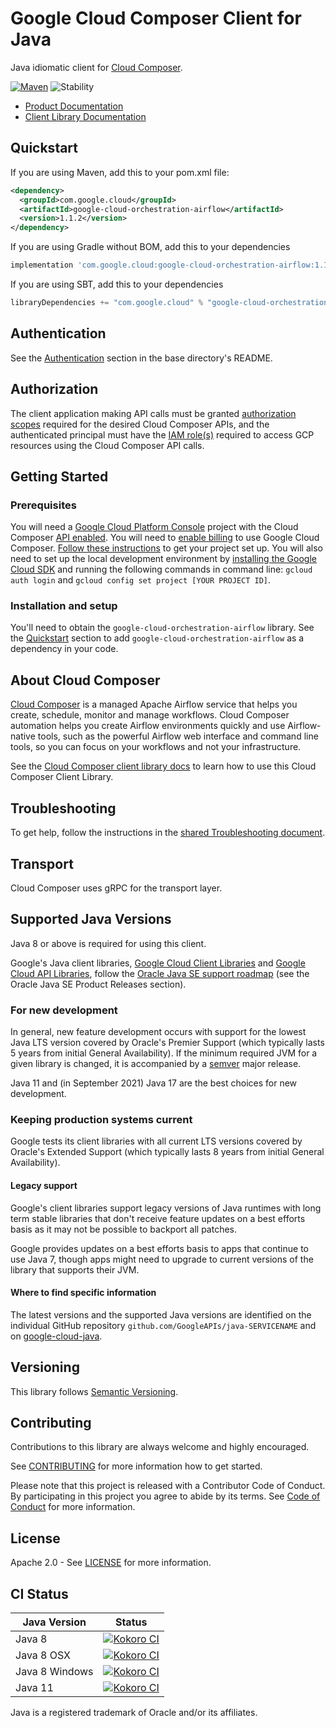 # Google Cloud Composer Client for Java

Java idiomatic client for [Cloud Composer][product-docs].

[![Maven][maven-version-image]][maven-version-link]
![Stability][stability-image]

- [Product Documentation][product-docs]
- [Client Library Documentation][javadocs]


## Quickstart


If you are using Maven, add this to your pom.xml file:


```xml
<dependency>
  <groupId>com.google.cloud</groupId>
  <artifactId>google-cloud-orchestration-airflow</artifactId>
  <version>1.1.2</version>
</dependency>
```

If you are using Gradle without BOM, add this to your dependencies

```Groovy
implementation 'com.google.cloud:google-cloud-orchestration-airflow:1.1.2'
```

If you are using SBT, add this to your dependencies

```Scala
libraryDependencies += "com.google.cloud" % "google-cloud-orchestration-airflow" % "1.1.2"
```

## Authentication

See the [Authentication][authentication] section in the base directory's README.

## Authorization

The client application making API calls must be granted [authorization scopes][auth-scopes] required for the desired Cloud Composer APIs, and the authenticated principal must have the [IAM role(s)][predefined-iam-roles] required to access GCP resources using the Cloud Composer API calls.

## Getting Started

### Prerequisites

You will need a [Google Cloud Platform Console][developer-console] project with the Cloud Composer [API enabled][enable-api].
You will need to [enable billing][enable-billing] to use Google Cloud Composer.
[Follow these instructions][create-project] to get your project set up. You will also need to set up the local development environment by
[installing the Google Cloud SDK][cloud-sdk] and running the following commands in command line:
`gcloud auth login` and `gcloud config set project [YOUR PROJECT ID]`.

### Installation and setup

You'll need to obtain the `google-cloud-orchestration-airflow` library.  See the [Quickstart](#quickstart) section
to add `google-cloud-orchestration-airflow` as a dependency in your code.

## About Cloud Composer


[Cloud Composer][product-docs] is a managed Apache Airflow service that helps you create, schedule, monitor and manage workflows. Cloud Composer automation helps you create Airflow environments quickly and use Airflow-native tools, such as the powerful Airflow web interface and command line tools, so you can focus on your workflows and not your infrastructure.

See the [Cloud Composer client library docs][javadocs] to learn how to
use this Cloud Composer Client Library.






## Troubleshooting

To get help, follow the instructions in the [shared Troubleshooting document][troubleshooting].

## Transport

Cloud Composer uses gRPC for the transport layer.

## Supported Java Versions

Java 8 or above is required for using this client.

Google's Java client libraries,
[Google Cloud Client Libraries][cloudlibs]
and
[Google Cloud API Libraries][apilibs],
follow the
[Oracle Java SE support roadmap][oracle]
(see the Oracle Java SE Product Releases section).

### For new development

In general, new feature development occurs with support for the lowest Java
LTS version covered by  Oracle's Premier Support (which typically lasts 5 years
from initial General Availability). If the minimum required JVM for a given
library is changed, it is accompanied by a [semver][semver] major release.

Java 11 and (in September 2021) Java 17 are the best choices for new
development.

### Keeping production systems current

Google tests its client libraries with all current LTS versions covered by
Oracle's Extended Support (which typically lasts 8 years from initial
General Availability).

#### Legacy support

Google's client libraries support legacy versions of Java runtimes with long
term stable libraries that don't receive feature updates on a best efforts basis
as it may not be possible to backport all patches.

Google provides updates on a best efforts basis to apps that continue to use
Java 7, though apps might need to upgrade to current versions of the library
that supports their JVM.

#### Where to find specific information

The latest versions and the supported Java versions are identified on
the individual GitHub repository `github.com/GoogleAPIs/java-SERVICENAME`
and on [google-cloud-java][g-c-j].

## Versioning


This library follows [Semantic Versioning](http://semver.org/).



## Contributing


Contributions to this library are always welcome and highly encouraged.

See [CONTRIBUTING][contributing] for more information how to get started.

Please note that this project is released with a Contributor Code of Conduct. By participating in
this project you agree to abide by its terms. See [Code of Conduct][code-of-conduct] for more
information.


## License

Apache 2.0 - See [LICENSE][license] for more information.

## CI Status

Java Version | Status
------------ | ------
Java 8 | [![Kokoro CI][kokoro-badge-image-2]][kokoro-badge-link-2]
Java 8 OSX | [![Kokoro CI][kokoro-badge-image-3]][kokoro-badge-link-3]
Java 8 Windows | [![Kokoro CI][kokoro-badge-image-4]][kokoro-badge-link-4]
Java 11 | [![Kokoro CI][kokoro-badge-image-5]][kokoro-badge-link-5]

Java is a registered trademark of Oracle and/or its affiliates.

[product-docs]: https://cloud.google.com/composer/docs
[javadocs]: https://cloud.google.com/java/docs/reference/google-cloud-orchestration-airflow/latest/history
[kokoro-badge-image-1]: http://storage.googleapis.com/cloud-devrel-public/java/badges/java-orchestration-airflow/java7.svg
[kokoro-badge-link-1]: http://storage.googleapis.com/cloud-devrel-public/java/badges/java-orchestration-airflow/java7.html
[kokoro-badge-image-2]: http://storage.googleapis.com/cloud-devrel-public/java/badges/java-orchestration-airflow/java8.svg
[kokoro-badge-link-2]: http://storage.googleapis.com/cloud-devrel-public/java/badges/java-orchestration-airflow/java8.html
[kokoro-badge-image-3]: http://storage.googleapis.com/cloud-devrel-public/java/badges/java-orchestration-airflow/java8-osx.svg
[kokoro-badge-link-3]: http://storage.googleapis.com/cloud-devrel-public/java/badges/java-orchestration-airflow/java8-osx.html
[kokoro-badge-image-4]: http://storage.googleapis.com/cloud-devrel-public/java/badges/java-orchestration-airflow/java8-win.svg
[kokoro-badge-link-4]: http://storage.googleapis.com/cloud-devrel-public/java/badges/java-orchestration-airflow/java8-win.html
[kokoro-badge-image-5]: http://storage.googleapis.com/cloud-devrel-public/java/badges/java-orchestration-airflow/java11.svg
[kokoro-badge-link-5]: http://storage.googleapis.com/cloud-devrel-public/java/badges/java-orchestration-airflow/java11.html
[stability-image]: https://img.shields.io/badge/stability-stable-green
[maven-version-image]: https://img.shields.io/maven-central/v/com.google.cloud/google-cloud-orchestration-airflow.svg
[maven-version-link]: https://search.maven.org/search?q=g:com.google.cloud%20AND%20a:google-cloud-orchestration-airflow&core=gav
[authentication]: https://github.com/googleapis/google-cloud-java#authentication
[auth-scopes]: https://developers.google.com/identity/protocols/oauth2/scopes
[predefined-iam-roles]: https://cloud.google.com/iam/docs/understanding-roles#predefined_roles
[iam-policy]: https://cloud.google.com/iam/docs/overview#cloud-iam-policy
[developer-console]: https://console.developers.google.com/
[create-project]: https://cloud.google.com/resource-manager/docs/creating-managing-projects
[cloud-sdk]: https://cloud.google.com/sdk/
[troubleshooting]: https://github.com/googleapis/google-cloud-common/blob/main/troubleshooting/readme.md#troubleshooting
[contributing]: https://github.com/googleapis/java-orchestration-airflow/blob/main/CONTRIBUTING.md
[code-of-conduct]: https://github.com/googleapis/java-orchestration-airflow/blob/main/CODE_OF_CONDUCT.md#contributor-code-of-conduct
[license]: https://github.com/googleapis/java-orchestration-airflow/blob/main/LICENSE
[enable-billing]: https://cloud.google.com/apis/docs/getting-started#enabling_billing
[enable-api]: https://console.cloud.google.com/flows/enableapi?apiid=composer.googleapis.com
[libraries-bom]: https://github.com/GoogleCloudPlatform/cloud-opensource-java/wiki/The-Google-Cloud-Platform-Libraries-BOM
[shell_img]: https://gstatic.com/cloudssh/images/open-btn.png

[semver]: https://semver.org/
[cloudlibs]: https://cloud.google.com/apis/docs/client-libraries-explained
[apilibs]: https://cloud.google.com/apis/docs/client-libraries-explained#google_api_client_libraries
[oracle]: https://www.oracle.com/java/technologies/java-se-support-roadmap.html
[g-c-j]: http://github.com/googleapis/google-cloud-java
